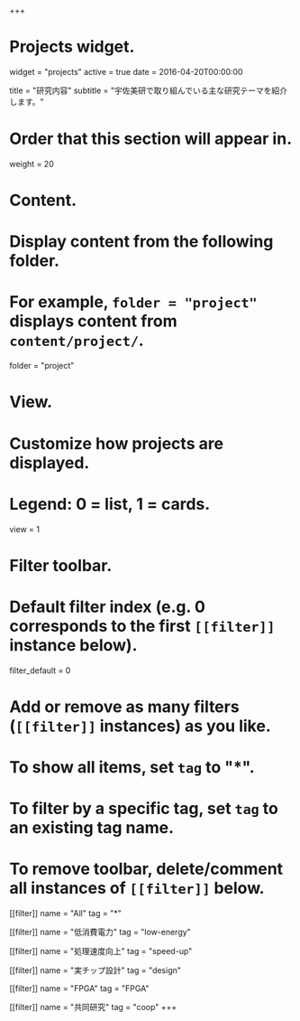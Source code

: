 +++
# Projects widget.
widget = "projects"
active = true
date = 2016-04-20T00:00:00

title = "研究内容"
subtitle = "宇佐美研で取り組んでいる主な研究テーマを紹介します。"

# Order that this section will appear in.
weight = 20

# Content.
# Display content from the following folder.
# For example, `folder = "project"` displays content from `content/project/`.
folder = "project"

# View.
# Customize how projects are displayed.
# Legend: 0 = list, 1 = cards.
view = 1

# Filter toolbar.

# Default filter index (e.g. 0 corresponds to the first `[[filter]]` instance below).
filter_default = 0

# Add or remove as many filters (`[[filter]]` instances) as you like.
# To show all items, set `tag` to "*".
# To filter by a specific tag, set `tag` to an existing tag name.
# To remove toolbar, delete/comment all instances of `[[filter]]` below.
[[filter]]
  name = "All"
  tag = "*"

[[filter]]
  name = "低消費電力"
  tag = "low-energy"

[[filter]]
  name = "処理速度向上"
  tag = "speed-up"

[[filter]]
  name = "実チップ設計"
  tag = "design"

[[filter]]
  name = "FPGA"
  tag = "FPGA"

[[filter]]
  name = "共同研究"
  tag = "coop"
+++

